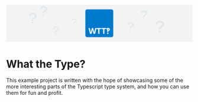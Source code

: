 ![WTT](./images/what-the-type-logo-wide.svg)

# What the Type?

This example project is written with the hope of showcasing some of the more interesting parts of
the Typescript type system, and how you can use them for fun and profit.
